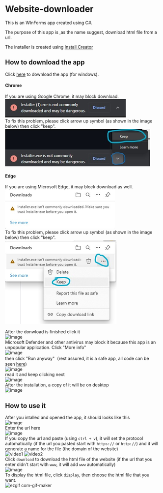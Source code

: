 # Website-downloader
This is an WInForms app created using C#. 
 
The purpose of this app is ,as the name suggest, download html file from a url.  

The installer is created using [Install Creator](https://www.clickteam.com/install-creator-2)

## How to download the app
Click [here](https://github.com/LucaYan0506/Website-downloader/releases/download/v1.0.0/installer.exe) to download the app (for windows). 
#### Chrome
If you are using Google Chrome, it may block download.   
![image](https://github.com/LucaYan0506/Binary-code-Puzzle/blob/master/screenshot/Screenshot%202022-02-21%20202953.jpg)    
To fix this problem, please click arrow up symbol (as shown in the image below) then click "keep".  
![image](https://github.com/LucaYan0506/Binary-code-Puzzle/blob/master/screenshot/Screenshot%202022-02-21%20201656.jpg)  

#### Edge
If you are using Microsoft Edge, it may block download as well.   
![image](https://github.com/LucaYan0506/Binary-code-Puzzle/blob/master/screenshot/Screenshot%202022-02-21%20202803.jpg)  
To fix this problem, please click arrow up symbol (as shown in the image below) then click "keep".  
![image](https://github.com/LucaYan0506/Binary-code-Puzzle/blob/master/screenshot/Screenshot%202022-02-21%20202859.jpg)  

After the donwload is finished click it  
![image](https://user-images.githubusercontent.com/83918638/155171074-a1149aef-6142-4513-81e8-4eeeb3a12ed4.png)   
Microsoft Defender and other antivirus may block it because this app is an unpopular application. Click "More info"  
![image](https://user-images.githubusercontent.com/83918638/155171920-3f0ad496-f25a-4735-8e3b-4eb4617dfd01.png)  
then click "Run anyway"（rest assured, it is a safe app, all code can be seen [here](https://github.com/LucaYan0506/Website-downloader))  
![image](https://user-images.githubusercontent.com/83918638/155171870-ee4f4330-7a32-4890-9c01-1deaccd2da12.png)  
read it and keep clicking next  
![image](https://user-images.githubusercontent.com/83918638/161449688-a93b5a8c-ef88-4f26-9b77-34d266d5e87e.png)   
After the installation, a copy of it will be on desktop   
![image](https://user-images.githubusercontent.com/83918638/161449708-87b1de1a-5875-4592-a1df-7d00aab7ba11.png)  

## How to use it 
After you intalled and opened the app, it should looks like this   
![image](https://user-images.githubusercontent.com/83918638/161449742-20e11f3d-3564-40fb-b4b9-b09b7ea79b8b.png)  
Enter the url here  
![image](https://user-images.githubusercontent.com/83918638/161449831-2613fa29-fb8c-4f79-b177-43802ba24413.png)  
If you copy the url and paste (using `ctrl + v`), it will set the protocol automatically (if the url you pasted start with `https://` or `http://`) and it will generate a name for the file (the domain of the website)  
![video1](https://user-images.githubusercontent.com/83918638/161450473-64239cfd-ec5b-4357-98b0-fcace6825886.gif)
![video2](https://user-images.githubusercontent.com/83918638/161450480-5e39c779-9dd1-40b4-9360-504ca34d7e06.gif)  
Click `download` to download the html file of the website (if the url that you enter didn't start with `www`, it will add `www` automatically)    
![image](https://user-images.githubusercontent.com/83918638/161450590-b2babf3d-3413-40ca-b54d-972940c0be54.png)  
To display the html file, click `display`, then choose the html file that you want.  
![ezgif com-gif-maker](https://user-images.githubusercontent.com/83918638/161450741-9c2f66d3-ec9e-4f79-9dc1-843d02641362.gif)  

